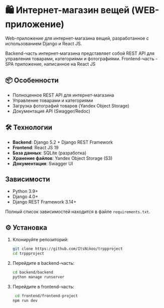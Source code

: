 # 🛍️ Интернет-магазин вещей (WEB-приложение)

Web-приложение для интернет-магазина вещей, разработанное с использованием Django и React JS.

Backend-часть интернет-магазина представляет собой REST API для управления товарами, категориями и фотографиями.
Frontend-часть - SPA приложение, написанное на React JS

## 📦 Особенности

- Полноценное REST API для интернет-магазина
- Управление товарами и категориями
- Загрузка фотографий товаров (Yandex Object Storage)
- Документация API (Swagger/Redoc)

## 🛠️ Технологии

- **Backend**: Django 5.2 + Django REST Framework
- **Frontend**: React JS 19
- **База данных**: SQLite (разработка)
- **Хранение файлов**: Yandex Object Storage (S3)
- **Документация**: Swagger UI

## Зависимости

- Python 3.9+
- Django 4.0+
- Django REST Framework 3.14+

Полный список зависимостей находится в файле `requirements.txt`.

## ⚙️ Установка

1. Клонируйте репозиторий:
   ```bash
   git clone https://github.com/ItsNikoo/trppproject
   cd trppproject
    ```
2. Перейдите в backend-часть:
   ```bash
   cd backend/backend
   python manage runserver
   ```
3. Перейдите в frontend-часть:
   ```bash
    cd frontend/frontend-project
   npm run dev
